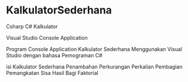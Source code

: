 # KalkulatorSederhana
Csharp
C#
Kalkulator

Visual Studio
Console Application 

Program Console Application Kalkulator Sederhana Menggunakan Visual Studio dengan bahasa Pemograman C# 

isi Kalkulator Sederhana
Penambahan
Perkurangan
Perkalian
Pembagian
Pemangkatan
Sisa Hasil Bagi
Faktorial
